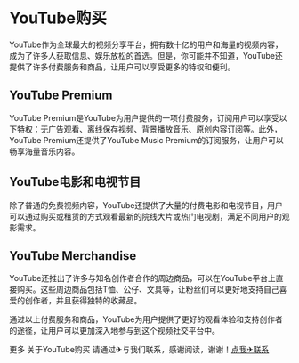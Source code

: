 # YouTube购买

YouTube作为全球最大的视频分享平台，拥有数十亿的用户和海量的视频内容，成为了许多人获取信息、娱乐放松的首选。但是，你可能并不知道，YouTube还提供了许多付费服务和商品，让用户可以享受更多的特权和便利。

## YouTube Premium

YouTube Premium是YouTube为用户提供的一项付费服务，订阅用户可以享受以下特权：无广告观看、离线保存视频、背景播放音乐、原创内容订阅等。此外，YouTube Premium还提供了YouTube Music Premium的订阅服务，让用户可以畅享海量音乐内容。

## YouTube电影和电视节目

除了普通的免费视频内容，YouTube还提供了大量的付费电影和电视节目，用户可以通过购买或租赁的方式观看最新的院线大片或热门电视剧，满足不同用户的观影需求。

## YouTube Merchandise

YouTube还推出了许多与知名创作者合作的周边商品，可以在YouTube平台上直接购买。这些周边商品包括T恤、公仔、文具等，让粉丝们可以更好地支持自己喜爱的创作者，并且获得独特的收藏品。

通过以上付费服务和商品，YouTube为用户提供了更好的观看体验和支持创作者的途径，让用户可以更加深入地参与到这个视频社交平台中。

更多 关于YouTube购买 请通过✈与我们联系，感谢阅读，谢谢！[点我✈联系](https://d.k02.cc)